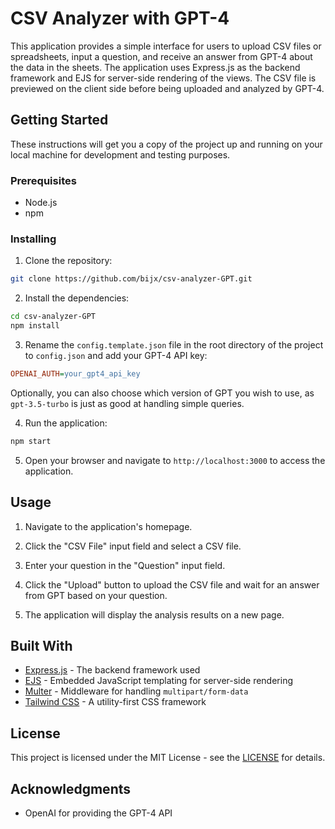 # CSV Analyzer with GPT-4

This application provides a simple interface for users to upload CSV files or spreadsheets, input a question, and receive an answer from GPT-4 about the data in the sheets. The application uses Express.js as the backend framework and EJS for server-side rendering of the views. The CSV file is previewed on the client side before being uploaded and analyzed by GPT-4.

## Getting Started

These instructions will get you a copy of the project up and running on your local machine for development and testing purposes.

### Prerequisites

- Node.js
- npm

### Installing

1. Clone the repository:

```bash
git clone https://github.com/bijx/csv-analyzer-GPT.git
```

2. Install the dependencies:

```bash
cd csv-analyzer-GPT
npm install
```

3. Rename the `config.template.json` file in the root directory of the project to `config.json` and add your GPT-4 API key:

```ini
OPENAI_AUTH=your_gpt4_api_key
```

Optionally, you can also choose which version of GPT you wish to use, as `gpt-3.5-turbo` is just as good at handling simple queries.

4. Run the application:

```bash
npm start
```

5. Open your browser and navigate to `http://localhost:3000` to access the application.

## Usage

1. Navigate to the application's homepage.

2. Click the "CSV File" input field and select a CSV file.

3. Enter your question in the "Question" input field.

4. Click the "Upload" button to upload the CSV file and wait for an answer from GPT based on your question.

5. The application will display the analysis results on a new page.

## Built With

- [Express.js](https://expressjs.com/) - The backend framework used
- [EJS](https://ejs.co/) - Embedded JavaScript templating for server-side rendering
- [Multer](https://github.com/expressjs/multer) - Middleware for handling `multipart/form-data`
- [Tailwind CSS](https://tailwindcss.com/) - A utility-first CSS framework

## License

This project is licensed under the MIT License - see the [LICENSE](https://opensource.org/license/mit/) for details.

## Acknowledgments

- OpenAI for providing the GPT-4 API